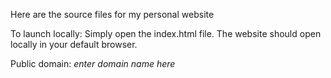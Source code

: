 Here are the source files for my personal website

To launch locally:
  Simply open the index.html file. The website should open locally in your default browser.

Public domain:
  *enter domain name here*
